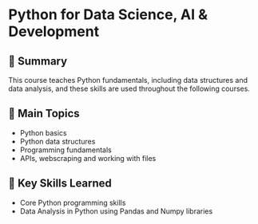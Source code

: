 # Python for Data Science, AI & Development

## 📄 Summary 
This course teaches Python fundamentals, including data structures and data analysis, and these skills are used throughout the following courses.

## 📑 Main Topics 
- Python basics
- Python data structures
- Programming fundamentals
- APIs, webscraping and working with files

## 🔑 Key Skills Learned 
- Core Python programming skills
- Data Analysis in Python using Pandas and Numpy libraries


